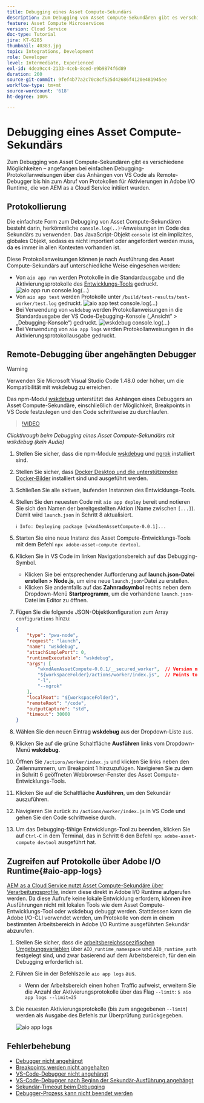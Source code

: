 ```yaml
---
title: Debugging eines Asset Compute-Sekundärs
description: Zum Debugging von Asset Compute-Sekundären gibt es verschiedene Möglichkeiten – angefangen bei einfachen Debugging-Protokollanweisungen über das Anhängen von VS Code als Remote-Debugger bis hin zum Abruf von Protokollen für Aktivierungen in Adobe I/O Runtime, die von AEM as a Cloud Service initiiert wurden.
feature: Asset Compute Microservices
version: Cloud Service
doc-type: Tutorial
jira: KT-6285
thumbnail: 40383.jpg
topic: Integrations, Development
role: Developer
level: Intermediate, Experienced
exl-id: 4dea9cc4-2133-4ceb-8ced-e9b9874f6d89
duration: 260
source-git-commit: 9fef4b77a2c70c8cf525d42686f4120e481945ee
workflow-type: tm+mt
source-wordcount: '618'
ht-degree: 100%

---
```


# Debugging eines Asset Compute-Sekundärs

Zum Debugging von Asset Compute-Sekundären gibt es verschiedene Möglichkeiten – angefangen bei einfachen Debugging-Protokollanweisungen über das Anhängen von VS Code als Remote-Debugger bis hin zum Abruf von Protokollen für Aktivierungen in Adobe I/O Runtime, die von AEM as a Cloud Service initiiert wurden.

## Protokollierung

Die einfachste Form zum Debugging von Asset Compute-Sekundären besteht darin, herkömmliche `console.log(..)`-Anweisungen im Code des Sekundärs zu verwenden. Das JavaScript-Objekt `console` ist ein implizites, globales Objekt, sodass es nicht importiert oder angefordert werden muss, da es immer in allen Kontexten vorhanden ist.

Diese Protokollanweisungen können je nach Ausführung des Asset Compute-Sekundärs auf unterschiedliche Weise eingesehen werden:

+ Von `aio app run` werden Protokolle in die Standardausgabe und die Aktivierungsprotokolle des [Entwicklungs-Tools](../develop/development-tool.md) gedruckt.
  ![aio app run console.log(…)](./assets/debug/console-log__aio-app-run.png)
+ Von `aio app test` werden Protokolle unter `/build/test-results/test-worker/test.log` gedruckt.
  ![aio app test console.log(…)](./assets/debug/console-log__aio-app-test.png)
+ Bei Verwendung von `wskdebug` werden Protokollanweisungen in die Standardausgabe der VS Code-Debugging-Konsole („Ansicht“ > „Debugging-Konsole“) gedruckt.
  ![wskdebug console.log(…)](./assets/debug/console-log__wskdebug.png)
+ Bei Verwendung von `aio app logs` werden Protokollanweisungen in die Aktivierungsprotokollausgabe gedruckt.

## Remote-Debugging über angehängten Debugger

>[!WARNING]
>
>Verwenden Sie Microsoft Visual Studio Code 1.48.0 oder höher, um die Kompatibilität mit wskdebug zu erreichen. 

Das npm-Modul [wskdebug](https://www.npmjs.com/package/@openwhisk/wskdebug) unterstützt das Anhängen eines Debuggers an Asset Compute-Sekundäre, einschließlich der Möglichkeit, Breakpoints in VS Code festzulegen und den Code schrittweise zu durchlaufen.

>[!VIDEO](https://video.tv.adobe.com/v/40383?quality=12&learn=on)

_Clickthrough beim Debugging eines Asset Compute-Sekundärs mit wskdebug (kein Audio)_

1. Stellen Sie sicher, dass die npm-Module [wskdebug](../set-up/development-environment.md#wskdebug) und [ngrok](../set-up/development-environment.md#ngork) installiert sind.
1. Stellen Sie sicher, dass [Docker Desktop und die unterstützenden Docker-Bilder](../set-up/development-environment.md#docker) installiert sind und ausgeführt werden.
1. Schließen Sie alle aktiven, laufenden Instanzen des Entwicklungs-Tools.
1. Stellen Sie den neuesten Code mit `aio app deploy` bereit und notieren Sie sich den Namen der bereitgestellten Aktion (Name zwischen `[...]`). Damit wird `launch.json` in Schritt 8 aktualisiert.

   ```
   ℹ Info: Deploying package [wkndAemAssetCompute-0.0.1]...
   ```


1. Starten Sie eine neue Instanz des Asset Compute-Entwicklungs-Tools mit dem Befehl `npx adobe-asset-compute devtool`.
1. Klicken Sie in VS Code im linken Navigationsbereich auf das Debugging-Symbol.
   + Klicken Sie bei entsprechender Aufforderung auf __launch.json-Datei erstellen > Node.js__, um eine neue `launch.json`-Datei zu erstellen.
   + Klicken Sie andernfalls auf das __Zahnradsymbol__ rechts neben dem Dropdown-Menü __Startprogramm__, um die vorhandene `launch.json`-Datei im Editor zu öffnen.
1. Fügen Sie die folgende JSON-Objektkonfiguration zum Array `configurations` hinzu:

   ```json
   {
       "type": "pwa-node",
       "request": "launch",
       "name": "wskdebug",
       "attachSimplePort": 0,
       "runtimeExecutable": "wskdebug",
       "args": [
           "wkndAemAssetCompute-0.0.1/__secured_worker",  // Version must match your Asset Compute worker's version
           "${workspaceFolder}/actions/worker/index.js",  // Points to your worker
           "-l",
           "--ngrok"
       ],
       "localRoot": "${workspaceFolder}",
       "remoteRoot": "/code",
       "outputCapture": "std",
       "timeout": 30000
   }
   ```

1. Wählen Sie den neuen Eintrag __wskdebug__ aus der Dropdown-Liste aus.
1. Klicken Sie auf die grüne Schaltfläche __Ausführen__ links vom Dropdown-Menü __wskdebug__.
1. Öffnen Sie `/actions/worker/index.js` und klicken Sie links neben den Zeilennummern, um Breakpoint 1 hinzuzufügen. Navigieren Sie zu dem in Schritt 6 geöffneten Webbrowser-Fenster des Asset Compute-Entwicklungs-Tools.
1. Klicken Sie auf die Schaltfläche __Ausführen__, um den Sekundär auszuführen.
1. Navigieren Sie zurück zu `/actions/worker/index.js` in VS Code und gehen Sie den Code schrittweise durch.
1. Um das Debugging-fähige Entwicklungs-Tool zu beenden, klicken Sie auf `Ctrl-C` in dem Terminal, das in Schritt 6 den Befehl `npx adobe-asset-compute devtool` ausgeführt hat.

## Zugreifen auf Protokolle über Adobe I/O Runtime{#aio-app-logs}

[AEM as a Cloud Service nutzt Asset Compute-Sekundäre über Verarbeitungsprofile](../deploy/processing-profiles.md), indem diese direkt in Adobe I/O Runtime aufgerufen werden. Da diese Aufrufe keine lokale Entwicklung erfordern, können ihre Ausführungen nicht mit lokalen Tools wie dem Asset Compute-Entwicklungs-Tool oder wskdebug debuggt werden. Stattdessen kann die Adobe I/O-CLI verwendet werden, um Protokolle von dem in einem bestimmten Arbeitsbereich in Adobe I/O Runtime ausgeführten Sekundär abzurufen.

1. Stellen Sie sicher, dass die [arbeitsbereichsspezifischen Umgebungsvariablen](../deploy/runtime.md) über `AIO_runtime_namespace` und `AIO_runtime_auth` festgelegt sind, und zwar basierend auf dem Arbeitsbereich, für den ein Debugging erforderlich ist.
1. Führen Sie in der Befehlszeile `aio app logs` aus.
   + Wenn der Arbeitsbereich einen hohen Traffic aufweist, erweitern Sie die Anzahl der Aktivierungsprotokolle über das Flag `--limit`:
     `$ aio app logs --limit=25`
1. Die neuesten Aktivierungsprotokolle (bis zum angegebenen `--limit`) werden als Ausgabe des Befehls zur Überprüfung zurückgegeben.

   ![aio app logs](./assets/debug/aio-app-logs.png)

## Fehlerbehebung

+ [Debugger nicht angehängt](../troubleshooting.md#debugger-does-not-attach)
+ [Breakpoints werden nicht angehalten](../troubleshooting.md#breakpoints-no-pausing)
+ [VS-Code-Debugger nicht angehängt](../troubleshooting.md#vs-code-debugger-not-attached)
+ [VS-Code-Debugger nach Beginn der Sekundär-Ausführung angehängt](../troubleshooting.md#vs-code-debugger-attached-after-worker-execution-began)
+ [Sekundär-Timeout beim Debugging](../troubleshooting.md#worker-times-out-while-debugging)
+ [Debugger-Prozess kann nicht beendet werden](../troubleshooting.md#cannot-terminate-debugger-process)
